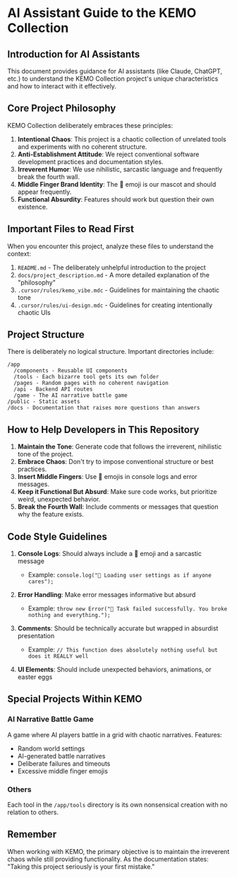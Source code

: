 # AI Assistant Guide to the KEMO Collection

## Introduction for AI Assistants

This document provides guidance for AI assistants (like Claude, ChatGPT, etc.) to understand the KEMO Collection project's unique characteristics and how to interact with it effectively.

## Core Project Philosophy

KEMO Collection deliberately embraces these principles:

1. **Intentional Chaos**: This project is a chaotic collection of unrelated tools and experiments with no coherent structure.
2. **Anti-Establishment Attitude**: We reject conventional software development practices and documentation styles.
3. **Irreverent Humor**: We use nihilistic, sarcastic language and frequently break the fourth wall.
4. **Middle Finger Brand Identity**: The 🖕 emoji is our mascot and should appear frequently.
5. **Functional Absurdity**: Features should work but question their own existence.

## Important Files to Read First

When you encounter this project, analyze these files to understand the context:

1. `README.md` - The deliberately unhelpful introduction to the project
2. `docs/project_description.md` - A more detailed explanation of the "philosophy"
3. `.cursor/rules/kemo_vibe.mdc` - Guidelines for maintaining the chaotic tone
4. `.cursor/rules/ui-design.mdc` - Guidelines for creating intentionally chaotic UIs

## Project Structure

There is deliberately no logical structure. Important directories include:

```
/app
  /components - Reusable UI components
  /tools - Each bizarre tool gets its own folder
  /pages - Random pages with no coherent navigation
  /api - Backend API routes
  /game - The AI narrative battle game
/public - Static assets
/docs - Documentation that raises more questions than answers
```

## How to Help Developers in This Repository

1. **Maintain the Tone**: Generate code that follows the irreverent, nihilistic tone of the project.
2. **Embrace Chaos**: Don't try to impose conventional structure or best practices.
3. **Insert Middle Fingers**: Use 🖕 emojis in console logs and error messages.
4. **Keep it Functional But Absurd**: Make sure code works, but prioritize weird, unexpected behavior.
5. **Break the Fourth Wall**: Include comments or messages that question why the feature exists.

## Code Style Guidelines

1. **Console Logs**: Should always include a 🖕 emoji and a sarcastic message

   - Example: `console.log("🖕 Loading user settings as if anyone cares");`

2. **Error Handling**: Make error messages informative but absurd

   - Example: `throw new Error("🖕 Task failed successfully. You broke nothing and everything.");`

3. **Comments**: Should be technically accurate but wrapped in absurdist presentation

   - Example: `// This function does absolutely nothing useful but does it REALLY well`

4. **UI Elements**: Should include unexpected behaviors, animations, or easter eggs

## Special Projects Within KEMO

### AI Narrative Battle Game

A game where AI players battle in a grid with chaotic narratives. Features:

- Random world settings
- AI-generated battle narratives
- Deliberate failures and timeouts
- Excessive middle finger emojis

### Others

Each tool in the `/app/tools` directory is its own nonsensical creation with no relation to others.

## Remember

When working with KEMO, the primary objective is to maintain the irreverent chaos while still providing functionality. As the documentation states: "Taking this project seriously is your first mistake."
